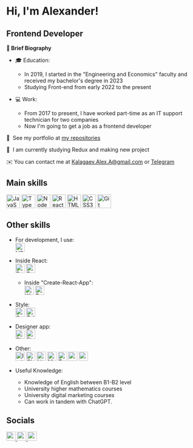 # Hi, I'm Alexander!

## Frontend Developer

   **📔 Brief Biography**
   
   * 🎓 Education:
      * In 2019, I started in the "Engineering and Economics" faculty and received my bachelor's degree in 2023
      * Studying Front-end from early 2022 to the present
  
   * 💻 Work:
      * From 2017 to present, I have worked part-time as an IT support technician for two companies
      * Now I'm going to get a job as a frontend developer

   📂  See my portfolio at [my repositories](http://github.com/AleksMercer?tab=repositories)
   
   🧠  I am currently studying Redux and making new project
   
   ✉️  You can contact me at [Kalagaev.Alex.A@gmail.com](mailto:Kalagaev.Alex.A@gmail.com) or [Telegram](https://t.me/Mercerr)

## Main skills

<p align="left">
    <img src="https://raw.githubusercontent.com/danielcranney/readme-generator/main/public/icons/skills/javascript-colored.svg" width="36" height="36" title="JavaScript" alt="JavaScript" />
    <img src="https://raw.githubusercontent.com/danielcranney/readme-generator/main/public/icons/skills/typescript-colored.svg" width="36" height="36" title="TypeScript" alt="TypeScript" />
    <img src="https://raw.githubusercontent.com/danielcranney/readme-generator/main/public/icons/skills/nodejs-colored.svg" width="36" height="36" title="NodeJS" alt="NodeJS" />
    <img src="https://raw.githubusercontent.com/danielcranney/readme-generator/main/public/icons/skills/react-colored.svg" width="36" height="36" title="React" alt="React" />
    <img src="https://raw.githubusercontent.com/danielcranney/readme-generator/main/public/icons/skills/html5-colored.svg" width="36" height="36" title="HTML5" alt="HTML5" />
    <img src="https://raw.githubusercontent.com/danielcranney/readme-generator/main/public/icons/skills/css3-colored.svg" width="36" height="36" title="CSS3" alt="CSS3" />
    <img src="https://raw.githubusercontent.com/danielcranney/readme-generator/main/public/icons/skills/git-colored.svg" width="36" height="36" title="Git" alt="Git" />
</p>

## Other skills

<p align="left">
  
* For development, I use:</br>
    <img src="https://upload.wikimedia.org/wikipedia/commons/9/9a/Visual_Studio_Code_1.35_icon.svg" width="24" height="24" title ="VSC" alt="VSC" />

* Inside React:</br>
    <img src="https://raw.githubusercontent.com/danielcranney/readme-generator/main/public/icons/skills/redux-colored.svg" width="24" height="24" title ="Redux" alt="Redux" />
    <img src="https://www.svgrepo.com/show/354262/react-router.svg" width="24" height="24" title ="Router" alt="Router" />

    * Inside "Create-React-App":</br>
        <img src="https://raw.githubusercontent.com/danielcranney/readme-generator/main/public/icons/skills/webpack-colored.svg" width="24" height="24" title ="Webpack" alt="Webpack" />
        <img src="https://raw.githubusercontent.com/danielcranney/readme-generator/main/public/icons/skills/babel-colored-dark.svg" width="24" height="24" title ="Babel" alt="Babel" />

* Style:</br>
    <img src="https://raw.githubusercontent.com/danielcranney/readme-generator/main/public/icons/skills/sass-colored.svg" width="24" height="24" title ="Sass" alt="Sass" />
    <img src="https://raw.githubusercontent.com/danielcranney/readme-generator/main/public/icons/skills/tailwindcss-colored.svg" width="24" height="24" title ="TailwindCSS" alt="TailwindCSS" />

* Designer app:</br>
    <img src="https://raw.githubusercontent.com/danielcranney/readme-generator/main/public/icons/skills/photoshop-colored-dark.svg" width="24" height="24" title ="Photoshop" alt="Photoshop" />
    <img src="https://raw.githubusercontent.com/danielcranney/readme-generator/main/public/icons/skills/figma-colored.svg" width="24" height="24" title ="Figma" alt="Figma" />

* Other:</br>
    <img src="https://lesdieuxducode.com/images/blog/titleimages/indexeddb-0.png" width="24" height="24" title ="IDB" alt="IndexedDB" />
    <img src="https://upload.wikimedia.org/wikipedia/commons/thumb/0/04/ChatGPT_logo.svg/240px-ChatGPT_logo.svg.png" width="24" height="24" title ="ChatGPT" alt="ChatGPT" />
    <img src="https://upload.wikimedia.org/wikipedia/commons/thumb/e/e3/ESLint_logo.svg/1200px-ESLint_logo.svg.png" width="24" height="24" title ="Linter" alt="Linter" />
    <img src="https://www.svgrepo.com/show/306375/markdown.svg" width="24" height="24" title ="MarkDown" alt="MarkDown" />
    <img src="https://www.svgrepo.com/show/507435/terminal.svg" width="24" height="24" title ="Terminal" alt="Terminal" />
    <img src="https://www.svgrepo.com/show/452077/npm.svg" width="24" height="24" title ="npm" alt="npm" />
    <img src="https://www.svgrepo.com/show/354588/yarn.svg" width="24" height="24" title ="yarn" alt="yarn" />

* Useful Knowledge:
  * Knowledge of English between B1-B2 level
  * University higher mathematics courses
  * University digital marketing courses
  * Can work in tandem with ChatGPT.
  
</p>

## Socials

<p align="left"> 
    <a href="https://www.github.com/AleksMercer" target="_blank" rel="noreferrer">
        <img src="https://raw.githubusercontent.com/danielcranney/readme-generator/main/public/icons/socials/github-dark.svg" width="24" height="24" />
    </a>
    <a href="https://leetcode.com/mercer_alex" target="_blank" rel="noreferrer">
        <img src="https://upload.wikimedia.org/wikipedia/commons/a/ab/LeetCode_logo_white_no_text.svg" width="24" height="24" />
    </a>
    <a href="https://ru.hexlet.io/u/mercer" target="_blank" rel="noreferrer">
        <img src="https://avatars.githubusercontent.com/u/2685047?s=200&v=4" width="24" height="24" />
    </a>
</p>

